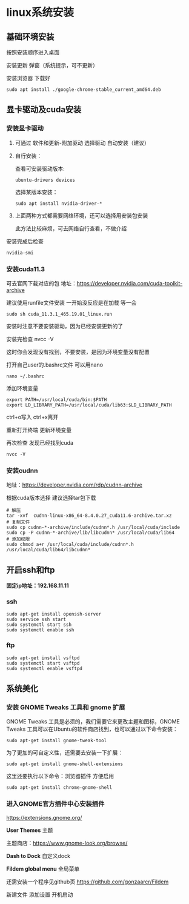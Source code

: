 # linux系统安装

## 基础环境安装

按照安装顺序进入桌面

安装更新 弹窗（系统提示，可不更新）

安装浏览器  下载好

```
sudo apt install ./google-chrome-stable_current_amd64.deb
```

## 显卡驱动及cuda安装

### 安装显卡驱动

1. 可通过 软件和更新-附加驱动 选择驱动 自动安装（建议）

2. 自行安装：

   查看可安装驱动版本:

   ```
   ubuntu-drivers devices
   ```

   选择某版本安装：

   ```
   sudo apt install nvidia-driver-*
   ```

3. 上面两种方式都需要网络环境，还可以选择用安装包安装

   此方法比较麻烦，可去网络自行查看，不做介绍

安装完成后检查

```
nvidia-smi
```

### 安装cuda11.3   

可去官网下载对应的包 地址：https://developer.nvidia.com/cuda-toolkit-archive

建议使用runfile文件安装 一开始没反应是在加载 等一会

```
sudo sh cuda_11.3.1_465.19.01_linux.run  
```

安装时注意不要安装驱动，因为已经安装更新的了

安装完检查 nvcc -V

这时你会发现没有找到，不要安装，是因为环境变量没有配置

打开自己user的.bashrc文件 可以用nano

```
nano ~/.bashrc
```

添加环境变量

```
export PATH=/usr/local/cuda/bin:$PATH
export LD_LIBRARY_PATH=/usr/local/cuda/lib63:$LD_LIBRARY_PATH
```

ctrl+o写入    ctrl+x离开

重新打开终端 更新环境变量

再次检查 发现已经找到cuda

```
nvcc -V 
```

### 安装cudnn 

地址：https://developer.nvidia.com/rdp/cudnn-archive

根据cuda版本选择 建议选择tar包下载  

```
# 解压 
tar -xvf  cudnn-linux-x86_64-8.4.0.27_cuda11.6-archive.tar.xz
# 复制文件
sudo cp cudnn-*-archive/include/cudnn*.h /usr/local/cuda/include 
sudo cp -P cudnn-*-archive/lib/libcudnn* /usr/local/cuda/lib64 
# 添加权限
sudo chmod a+r /usr/local/cuda/include/cudnn*.h /usr/local/cuda/lib64/libcudnn*
```

## 开启ssh和ftp

**固定ip地址：192.168.11.11**

### ssh

```
sudo apt-get install openssh-server
sudo service ssh start
sudo systemctl start ssh
sudo systemctl enable ssh
```

### ftp

```
sudo apt-get install vsftpd
sudo systemctl start vsftpd
sudo systemctl enable vsftpd
```

## 系统美化 

### 安装 GNOME Tweaks 工具和 gnome 扩展

GNOME Tweaks 工具是必须的，我们需要它来更改主题和图标，GNOME Tweaks 工具可以在Ubuntu的软件商店找到，也可以通过以下命令安装：

```
sudo apt-get install gnome-tweak-tool
```

为了更加的可自定义性，还需要去安装一下扩展：

```
sudo apt-get install gnome-shell-extensions
```

这里还要执行以下命令：浏览器插件 方便启用

```
sudo apt-get install chrome-gnome-shell 
```

### 进入GNOME官方插件中心安装插件

https://extensions.gnome.org/  

**User Themes** 主题 

主题商店：https://www.gnome-look.org/browse/

**Dash to Dock** 自定义dock

**Fildem global menu** 全局菜单 

还需安装一个程序见github页 https://github.com/gonzaarcr/Fildem

新建文件 添加设置 开机启动
